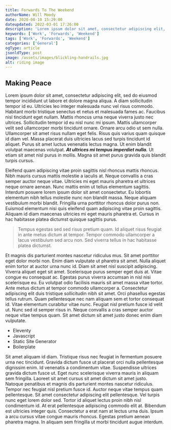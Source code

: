 ```yaml
---
title: Forwards To The Weekend
authorName: Will Moody
date: 2020-08-10 15:29:00
dateupdated: 2022-03-01 17:26:00
description: 'Lorem ipsum dolor sit amet, consectetur adipiscing elit, sed do eiusmod tempor incididunt ut labore et dolore magna aliqua.'
keywords: ['Work', 'Forwards', 'Weekend']
tags: ['Work', 'Forwards', 'Weekend']
categories: ['General']
ogType: article
jsonldType: post
image: /assets/images/blickling-handrails.jpg
alt: riding image
---
```


## Making Peace

Lorem ipsum dolor sit amet, consectetur adipiscing elit, sed do eiusmod tempor incididunt ut labore et dolore magna aliqua. A diam sollicitudin tempor id eu. Ultricies leo integer malesuada nunc vel risus commodo. Habitant morbi tristique senectus et netus et malesuada fames ac. Faucibus nisl tincidunt eget nullam. Mattis rhoncus urna neque viverra justo nec ultrices. Sollicitudin tempor id eu nisl nunc mi ipsum. Mattis ullamcorper velit sed ullamcorper morbi tincidunt ornare. Ornare arcu odio ut sem nulla. Ullamcorper sit amet risus nullam eget felis. Risus quis varius quam quisque id diam vel. Massa placerat duis ultricies lacus sed turpis tincidunt id aliquet. Purus sit amet luctus venenatis lectus magna. Ut enim blandit volutpat maecenas volutpat. **_At ultrices mi tempus imperdiet nulla._** Ut etiam sit amet nisl purus in mollis. Magna sit amet purus gravida quis blandit turpis cursus.

Eleifend quam adipiscing vitae proin sagittis nisl rhoncus mattis rhoncus. Nibh mauris cursus mattis molestie a iaculis at. Neque convallis a cras semper auctor neque vitae. Ultricies mi eget mauris pharetra et ultrices neque ornare aenean. Nunc mattis enim ut tellus elementum sagittis. Interdum posuere lorem ipsum dolor sit amet consectetur. Eu lobortis elementum nibh tellus molestie nunc non blandit massa. Neque aliquam vestibulum morbi blandit. Fringilla urna porttitor rhoncus dolor purus non. Euismod elementum nisi quis eleifend quam adipiscing vitae proin sagittis. Aliquam id diam maecenas ultricies mi eget mauris pharetra et. Cursus in hac habitasse platea dictumst quisque sagittis purus.

> Tempus egestas sed sed risus pretium quam. Id aliquet risus feugiat in ante metus dictum at tempor. Tempor commodo ullamcorper a lacus vestibulum sed arcu non. Sed viverra tellus in hac habitasse platea dictumst.

Et magnis dis parturient montes nascetur ridiculus mus. Sit amet porttitor eget dolor morbi non. Enim diam vulputate ut pharetra sit amet. Nulla aliquet enim tortor at auctor urna nunc id. Diam sit amet nisl suscipit adipiscing. Viverra aliquet eget sit amet. Scelerisque purus semper eget duis at. Vitae congue eu consequat ac. Egestas purus viverra accumsan in nisl nisi scelerisque eu. Eu volutpat odio facilisis mauris sit amet massa vitae tortor. Ante metus dictum at tempor commodo ullamcorper a. Consectetur adipiscing elit duis tristique sollicitudin nibh sit amet. Orci phasellus egestas tellus rutrum. Quam pellentesque nec nam aliquam sem et tortor consequat id. Vitae elementum curabitur vitae nunc. Feugiat nisl pretium fusce id velit ut. Nunc sed id semper risus in. Neque convallis a cras semper auctor neque vitae tempus quam. Sit amet dictum sit amet justo donec enim diam vulputate.

- Eleventy
- Javascript
- Static Site Generator
- Boilerplate

Sit amet aliquam id diam. Tristique risus nec feugiat in fermentum posuere urna nec tincidunt. Gravida dictum fusce ut placerat orci nulla pellentesque dignissim enim. Id venenatis a condimentum vitae. Suspendisse ultrices gravida dictum fusce ut. Eget nunc scelerisque viverra mauris in aliquam sem fringilla. Laoreet sit amet cursus sit amet dictum sit amet justo. Natoque penatibus et magnis dis parturient montes nascetur ridiculus. Tempor nec feugiat nisl pretium fusce id. Auctor neque vitae tempus quam pellentesque. Sit amet consectetur adipiscing elit pellentesque. Vel turpis nunc eget lorem dolor sed. Tortor id aliquet lectus proin nibh nisl condimentum id. At erat pellentesque adipiscing commodo elit at. Bibendum est ultricies integer quis. Consectetur a erat nam at lectus urna duis. Ipsum a arcu cursus vitae congue mauris rhoncus. Egestas pretium aenean pharetra magna. In aliquam sem fringilla ut morbi tincidunt augue interdum.
